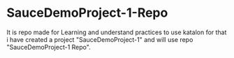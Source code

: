 # SauceDemoProject-1-Repo
It is repo made for Learning and understand practices to use katalon for that i have created a project "SauceDemoProject-1" and will use repo "SauceDemoProject-1 Repo".
